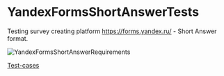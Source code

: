 # YandexFormsShortAnswerTests
Testing survey creating platform https://forms.yandex.ru/ - Short Answer format.

![YandexFormsShortAnswerRequirements](https://user-images.githubusercontent.com/113315852/205401646-6621be20-ba8d-4492-80d6-a2bafbc9757c.png)

[Test-cases](https://github.com/TribalBNS/YandexFormsShortAnswerTests/files/10144813/Test-cases.pdf)
